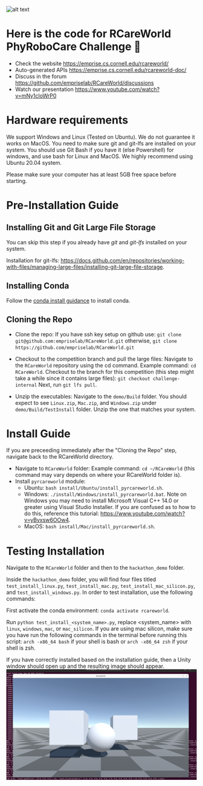 ![alt text](rcareworld.png)
# Here is the code for RCareWorld PhyRoboCare Challenge 🦾
- Check the website https://emprise.cs.cornell.edu/rcareworld/
- Auto-generated APIs https://emprise.cs.cornell.edu/rcareworld-doc/
- Discuss in the forum https://github.com/empriselab/RCareWorld/discussions
- Watch our presentation https://www.youtube.com/watch?v=mNy1cloWrP0


# Hardware requirements
We support Windows and Linux (Tested on Ubuntu). We do not guarantee it works on MacOS. You need to make sure git and git-lfs are installed on your system. You should use Git Bash if you have it (else Powershell) for windows, 
and use bash for Linux and MacOS. We highly recommend using Ubuntu 20.04 system.

Please make sure your computer has at least 5GB free space before starting.



# Pre-Installation Guide

## Installing Git and Git Large File Storage

You can skip this step if you already have *git* and *git-lfs* installed on your system.

Installation for git-lfs: https://docs.github.com/en/repositories/working-with-files/managing-large-files/installing-git-large-file-storage.
## Installing Conda
Follow the [conda install guidance](https://docs.anaconda.com/miniconda/miniconda-install/) to install conda.

## Cloning the Repo
- Clone the repo:  If you have ssh key setup on github use: `git clone git@github.com:empriselab/RCareWorld.git` otherwise, `git clone https://github.com/empriselab/RCareWorld.git`

- Checkout to the competition branch and pull the large files: Navigate to the `RCareWorld` repository using the cd command. Example command: `cd RCareWorld`. Checkout to the branch for this competition (this step might take a while since it contains large files): `git checkout challenge-internal` Next, run `git lfs pull`.

- Unzip the executables: Navigate to the `demo/Build` folder. You should expect to see `Linux.zip`, `Mac.zip`, and `Windows.zip` under `demo/Build/TestInstall` folder. Unzip the one that matches your system. 

# Install Guide
If you are preceeding immediately after the "Cloning the Repo" step, navigate back to the RCareWorld directory.

- Navigate to `RCareWorld` folder: Example command: `cd ~/RCareWorld` (this command may vary depends on where your RCareWorld folder is).
- Install `pyrcareworld` module: 
  - Ubuntu: `bash install/Ubuntu/install_pyrcareworld.sh`.
  - Windows: `./install/Windows/install_pyrcareworld.bat`. Note on Windows you may need to install Microsoft Visual C++ 14.0 or greater using Visual Studio Installer. If you are confused as to how to do this, reference this tutorial: https://www.youtube.com/watch?v=yBvxsw6OOw4.
  - MacOS: `bash install/Mac/install_pyrcareworld.sh`.


# Testing Installation
Navigate to the `RCareWorld` folder and then to the `hackathon_demo` folder.

Inside the `hackathon_demo` folder, you will find four files titled `test_install_linux.py`, `test_install_mac.py`, `test_install_mac_silicon.py`, and `test_install_windows.py`. In order to test installation, use the following commands: 

First activate the conda environment: `conda activate rcareworld`.

Run `python test_install_<system_name>.py`, replace <system_name> with `linux`, `windows`, `mac`, or `mac_silicon`. If you are using mac silicon, make sure you have run the following commands in the terminal before running this script:
`arch -x86_64 bash` if your shell is bash
or 
`arch -x86_64 zsh` if your shell is zsh.


If you have correctly installed based on the installation guide, then a Unity window should open up and the resulting image should appear.
![alt text](./Test_Install_Image.png)

